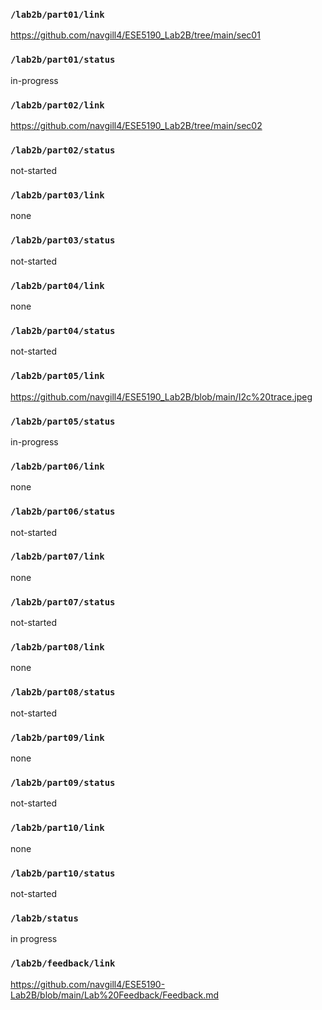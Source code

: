 ### `/lab2b/part01/link`
https://github.com/navgill4/ESE5190_Lab2B/tree/main/sec01
### `/lab2b/part01/status`
in-progress
### `/lab2b/part02/link`
https://github.com/navgill4/ESE5190_Lab2B/tree/main/sec02
### `/lab2b/part02/status`
not-started
### `/lab2b/part03/link`
none
### `/lab2b/part03/status`
not-started
### `/lab2b/part04/link`
none
### `/lab2b/part04/status`
not-started
### `/lab2b/part05/link`
https://github.com/navgill4/ESE5190_Lab2B/blob/main/I2c%20trace.jpeg
### `/lab2b/part05/status`
in-progress
### `/lab2b/part06/link`
none
### `/lab2b/part06/status`
not-started
### `/lab2b/part07/link`
none
### `/lab2b/part07/status`
not-started
### `/lab2b/part08/link`
none
### `/lab2b/part08/status`
not-started
### `/lab2b/part09/link`
none
### `/lab2b/part09/status`
not-started
### `/lab2b/part10/link`
none
### `/lab2b/part10/status`
not-started
### `/lab2b/status`
in progress
### `/lab2b/feedback/link`
https://github.com/navgill4/ESE5190-Lab2B/blob/main/Lab%20Feedback/Feedback.md
